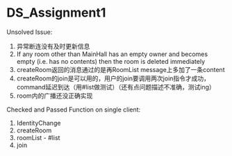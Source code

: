 # DS_Assignment1

Unsolved Issue:
1. 异常断连没有及时更新信息
2. If any room other than MainHall has an empty owner and becomes empty (i.e. has no contents) then the room is deleted immediately
3. createRoom返回的消息通过的是再RoomList message上多加了一条content
4. createRoom的join是可以用的，用户的join要调用两次join指令才成功，command延迟到达（用#list做测试）（还有点问题描述不准确，测试ing）
5. room内的广播还没正确实现

Checked and Passed Function on single client:
1. IdentityChange
2. createRoom
3. roomList - #list
4. join
